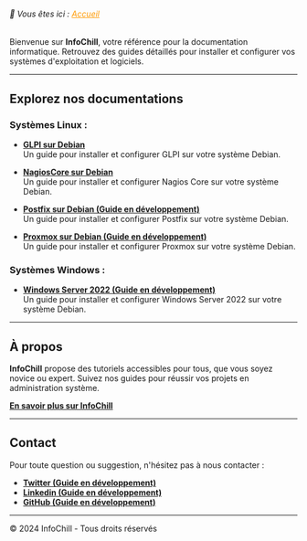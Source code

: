 <link rel="stylesheet" type="text/css" href="/assets/css/purple-theme.css">

###### 📂 Vous êtes ici :  <a href="." style="color: #ff9900; text-decoration: underline;">Accueil</a>


Bienvenue sur **InfoChill**, votre référence pour la documentation informatique. Retrouvez des guides détaillés pour installer et configurer vos systèmes d'exploitation et logiciels.

---

## Explorez nos documentations

### Systèmes Linux :
-  **[GLPI sur Debian](linux/glpi-debian/index.md)**  
  Un guide pour installer et configurer GLPI sur votre système Debian.
  
-  **[NagiosCore sur Debian](linux/nagioscore-debian/index.md)**  
  Un guide pour installer et configurer Nagios Core sur votre système Debian.

-  **[Postfix sur Debian (Guide en développement)](linux/postfix-debian/index.md)**  
  Un guide pour installer et configurer Postfix sur votre système Debian.

-  **[Proxmox sur Debian (Guide en développement)](linux/proxmox-debian/index.md)**  
  Un guide pour installer et configurer Proxmox sur votre système Debian.

### Systèmes Windows :
-  **[Windows Server 2022 (Guide en développement)](windows/winserv2022/index.md)**  
Un guide pour installer et configurer Windows Server 2022 sur votre système Debian.

---

## À propos

**InfoChill** propose des tutoriels accessibles pour tous, que vous soyez novice ou expert. Suivez nos guides pour réussir vos projets en administration système.

**[En savoir plus sur InfoChill]()**

---

## Contact

Pour toute question ou suggestion, n'hésitez pas à nous contacter :
- **[Twitter (Guide en développement)]()**
- **[Linkedin (Guide en développement)]()**
- **[GitHub (Guide en développement)]()**

---

&copy; 2024 InfoChill - Tous droits réservés

